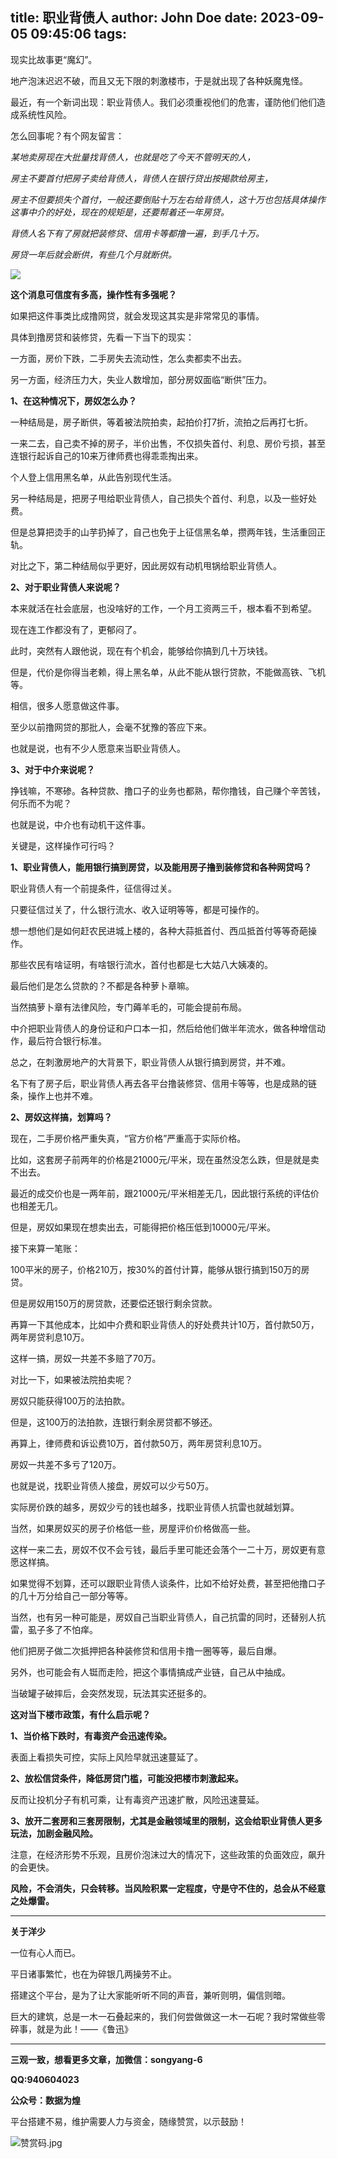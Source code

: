 title: 职业背债人
author: John Doe
date: 2023-09-05 09:45:06
tags:
---
现实比故事更“魔幻”。<!--more-->

地产泡沫迟迟不破，而且又无下限的刺激楼市，于是就出现了各种妖魔鬼怪。

最近，有一个新词出现：职业背债人。我们必须重视他们的危害，谨防他们他们造成系统性风险。

怎么回事呢？有个网友留言：

*某地卖房现在大批量找背债人，也就是吃了今天不管明天的人，*

*房主不要首付把房子卖给背债人，背债人在银行贷出按揭款给房主，*

*房主不但要损失个首付，一般还要倒贴十万左右给背债人，这十万也包括具体操作这事中介的好处，现在的规矩是，还要帮着还一年房贷。*

*背债人名下有了房就把装修贷、信用卡等都撸一遍，到手几十万。*

*房贷一年后就会断供，有些几个月就断供。*

![](/images/20230905001.png)


**这个消息可信度有多高，操作性有多强呢？**

如果把这件事类比成撸网贷，就会发现这其实是非常常见的事情。

具体到撸房贷和装修贷，先看一下当下的现实：

一方面，房价下跌，二手房失去流动性，怎么卖都卖不出去。

另一方面，经济压力大，失业人数增加，部分房奴面临“断供”压力。

**1、在这种情况下，房奴怎么办？**

一种结局是，房子断供，等着被法院拍卖，起拍价打7折，流拍之后再打七折。

一来二去，自己卖不掉的房子，半价出售，不仅损失首付、利息、房价亏损，甚至连银行起诉自己的10来万律师费也得乖乖掏出来。

个人登上信用黑名单，从此告别现代生活。

另一种结局是，把房子甩给职业背债人，自己损失个首付、利息，以及一些好处费。

但是总算把烫手的山芋扔掉了，自己也免于上征信黑名单，攒两年钱，生活重回正轨。

对比之下，第二种结局似乎更好，因此房奴有动机甩锅给职业背债人。

**2、对于职业背债人来说呢？**

本来就活在社会底层，也没啥好的工作，一个月工资两三千，根本看不到希望。

现在连工作都没有了，更郁闷了。

此时，突然有人跟他说，现在有个机会，能够给你搞到几十万块钱。

但是，代价是你得当老赖，得上黑名单，从此不能从银行贷款，不能做高铁、飞机等。

相信，很多人愿意做这件事。

至少以前撸网贷的那批人，会毫不犹豫的答应下来。

也就是说，也有不少人愿意来当职业背债人。

**3、对于中介来说呢？**

挣钱嘛，不寒碜。各种贷款、撸口子的业务也都熟，帮你撸钱，自己赚个辛苦钱，何乐而不为呢？

也就是说，中介也有动机干这件事。

关键是，这样操作可行吗？

**1、职业背债人，能用银行搞到房贷，以及能用房子撸到装修贷和各种网贷吗？**

职业背债人有一个前提条件，征信得过关。

只要征信过关了，什么银行流水、收入证明等等，都是可操作的。

想一想他们是如何赶农民进城上楼的，各种大蒜抵首付、西瓜抵首付等等奇葩操作。

那些农民有啥证明，有啥银行流水，首付也都是七大姑八大姨凑的。

最后他们是怎么贷款的？不都是各种萝卜章嘛。

当然搞萝卜章有法律风险，专门薅羊毛的，可能会提前布局。

中介把职业背债人的身份证和户口本一扣，然后给他们做半年流水，做各种增信动作，最后符合银行标准。

总之，在刺激房地产的大背景下，职业背债人从银行搞到房贷，并不难。

名下有了房子后，职业背债人再去各平台撸装修贷、信用卡等等，也是成熟的链条，操作上也并不难。

**2、房奴这样搞，划算吗？**

现在，二手房价格严重失真，“官方价格”严重高于实际价格。

比如，这套房子前两年的价格是21000元/平米，现在虽然没怎么跌，但是就是卖不出去。

最近的成交价也是一两年前，跟21000元/平米相差无几，因此银行系统的评估价也相差无几。

但是，房奴如果现在想卖出去，可能得把价格压低到10000元/平米。

接下来算一笔账：

100平米的房子，价格210万，按30%的首付计算，能够从银行搞到150万的房贷。

但是房奴用150万的房贷款，还要偿还银行剩余贷款。

再算一下其他成本，比如中介费和职业背债人的好处费共计10万，首付款50万，两年房贷利息10万。

这样一搞，房奴一共差不多赔了70万。

对比一下，如果被法院拍卖呢？

房奴只能获得100万的法拍款。

但是，这100万的法拍款，连银行剩余房贷都不够还。

再算上，律师费和诉讼费10万，首付款50万，两年房贷利息10万。

房奴一共差不多亏了120万。

也就是说，找职业背债人接盘，房奴可以少亏50万。

实际房价跌的越多，房奴少亏的钱也越多，找职业背债人抗雷也就越划算。

当然，如果房奴买的房子价格低一些，房屋评价价格做高一些。

这样一来二去，房奴不仅不会亏钱，最后手里可能还会落个一二十万，房奴更有意愿这样搞。

如果觉得不划算，还可以跟职业背债人谈条件，比如不给好处费，甚至把他撸口子的几十万分给自己一部分等等。

当然，也有另一种可能是，房奴自己当职业背债人，自己抗雷的同时，还替别人抗雷，虱子多了不怕痒。

他们把房子做二次抵押把各种装修贷和信用卡撸一圈等等，最后自爆。

另外，也可能会有人铤而走险，把这个事情搞成产业链，自己从中抽成。

当破罐子破摔后，会突然发现，玩法其实还挺多的。

**这对当下楼市政策，有什么启示呢？**

**1、当价格下跌时，有毒资产会迅速传染。**

表面上看损失可控，实际上风险早就迅速蔓延了。

**2、放松信贷条件，降低房贷门槛，可能没把楼市刺激起来。**

反而让投机分子有机可乘，让有毒资产迅速扩散，风险迅速蔓延。

**3、放开二套房和三套房限制，尤其是金融领域里的限制，这会给职业背债人更多玩法，加剧金融风险。**

注意，在经济形势不乐观，且房价泡沫过大的情况下，这些政策的负面效应，飙升的会更快。

**风险，不会消失，只会转移。当风险积累一定程度，守是守不住的，总会从不经意之处爆雷。**
- - -
**关于洋少**

一位有心人而已。

平日诸事繁忙，也在为碎银几两操劳不止。

搭建这个平台，是为了让大家能听听不同的声音，兼听则明，偏信则暗。

巨大的建筑，总是一木一石叠起来的，我们何尝做做这一木一石呢？我时常做些零碎事，就是为此！——《鲁迅》

---

**三观一致，想看更多文章，加微信：songyang-6**

**QQ:940604023**

**公众号：数据为煌** 

平台搭建不易，维护需要人力与资金，随缘赞赏，以示鼓励！

![赞赏码.jpg](/images/zanshang.jpg)
